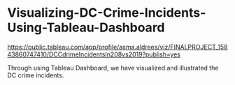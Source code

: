 # Visualizing-DC-Crime-Incidents-Using-Tableau-Dashboard

https://public.tableau.com/app/profile/asma.aldrees/viz/FINALPROJECT_15843860747410/DCCdrimeIncidentsIn208vs2019?publish=yes

Through using Tableau Dashboard, we have visualized and illustrated the DC crime incidents.
